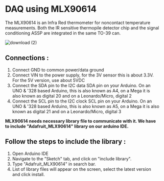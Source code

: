 # DAQ using MLX90614

The MLX90614 is an Infra Red thermometer for noncontact temperature measurements. Both the IR sensitive thermopile detector chip and the signal conditioning ASSP are integrated in the same TO-39 can.

![download (2)](https://user-images.githubusercontent.com/64604283/96120805-bd9ae000-0f0c-11eb-95f3-059daa3e153f.jpg)

## Connections :

1. Connect GND to common power/data ground
2. Connect VIN to the power supply, for the 3V sensor this is about 3.3V. For the 5V version, use about 5VDC
3. Connect the SDA pin to the I2C data SDA pin on your Arduino. On an UNO & '328 based Arduino, this is also known as A4, on a Mega it is also known as digital 20 and on a Leonardo/Micro, digital 2
4. Connect the SCL pin to the I2C clock SCL pin on your Arduino. On an UNO & '328 based Arduino, this is also known as A5, on a Mega it is also known as digital 21 and on a Leonardo/Micro, digital 3

**MLX90614 needs necessary library file to communicate with it. We have to include "Adafruit_MLX90614" library on our arduino IDE.**

## Follow the steps to include the library :

1. Open Arduino IDE
2. Navigate to the "Sketch" tab, and click on "include library".
3. Type "Adafruit_MLX90614" in search bar.
4. List of library files will appear on the screen, select the latest version and click install.

